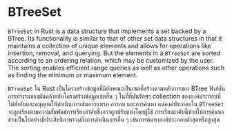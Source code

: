 # BTreeSet

`BTreeSet` in Rust is a data structure that implements a set backed by a BTree. Its functionality is similar to that of other set data structures in that it maintains a collection of unique elements and allows for operations like insertion, removal, and querying. But the elements in a `BTreeSet` are sorted according to an ordering relation, which may be customized by the user. The sorting enables efficient range queries as well as other operations such as finding the minimum or maximum element.


`BTreeSet` ใน Rust เป็นโครงสร้างข้อมูลที่มีลักษณะเป็นเซตที่สร้างตามหลักการของ BTree ฟังก์ชันการทำงานของมันคล้ายกับโครงสร้างข้อมูลเซตอื่น ๆ ในที่ที่มันรักษา collection ขององค์ประกอบที่ไม่ซ้ำกันและอนุญาตให้ดำเนินการเช่นการแทรก การลบ และการค้นหา แต่องค์ประกอบใน `BTreeSet` จะถูกเรียงตามความสัมพันธ์การเรียงลำดับซึ่งอาจถูกปรับแต่งโดยผู้ใช้ การเรียงลำดับนี้ช่วยให้การค้นหาช่วงเป็นไปอย่างมีประสิทธิภาพรวมถึงการดำเนินการอื่น ๆ เช่นการค้นหาองค์ประกอบต่ำสุดหรือสูงสุด